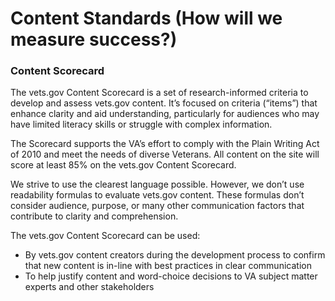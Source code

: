 # Content Standards (How will we measure success?)

### Content Scorecard
The vets.gov Content Scorecard is a set of research-informed criteria to develop and assess vets.gov content. It’s focused on criteria (“items”) that enhance clarity and aid understanding, particularly for audiences who may have limited literacy skills or struggle with complex information.

The Scorecard supports the VA’s effort to comply with the Plain Writing Act of 2010 and meet the needs of diverse Veterans. All content on the site will score at least 85% on the vets.gov Content Scorecard. 

We strive to use the clearest language possible. However, we don’t use readability formulas to evaluate vets.gov content. These formulas don’t consider audience, purpose, or many other communication factors that contribute to clarity and comprehension. 

The vets.gov Content Scorecard can be used:
-	By vets.gov content creators during the development process to confirm that new content is in-line with best practices in clear communication
-	To help justify content and word-choice decisions to VA subject matter experts and other stakeholders
